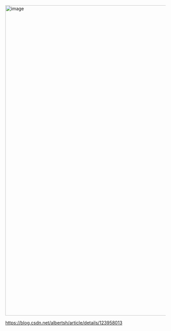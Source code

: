 <img width="975" alt="image" src="https://user-images.githubusercontent.com/7061196/227754047-7b021313-8376-40cf-9206-701eb50f7abd.png">

https://blog.csdn.net/albertsh/article/details/123958013
